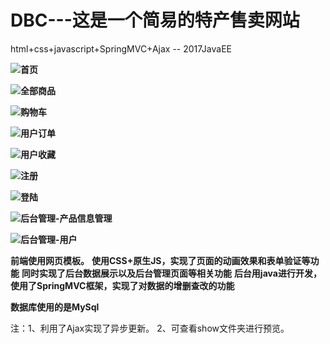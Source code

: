 # DBC---这是一个简易的特产售卖网站
html+css+javascript+SpringMVC+Ajax -- 2017JavaEE

**![首页](https://github.com/lemonK555/DBC/tree/master/show/首页.png)**

**![全部商品](https://github.com/lemonK555/DBC/tree/master/show/全部商品.png)**

**![购物车](https://github.com/lemonK555/DBC/tree/master/show/购物车.png)**

**![用户订单](https://github.com/lemonK555/DBC/tree/master/show/用户订单.png)**

**![用户收藏](https://github.com/lemonK555/DBC/tree/master/show/用户收藏.png)**

**![注册](https://github.com/lemonK555/DBC/tree/master/show/注册.png)**

**![登陆](https://github.com/lemonK555/DBC/tree/master/show/登陆.png)**

**![后台管理-产品信息管理](https://github.com/lemonK555/DBC/tree/master/show/后台管理-产品信息管理.png)**

**![后台管理-用户](https://github.com/lemonK555/DBC/tree/master/show/后台管理-用户.png)**

**前端使用网页模板。**
**使用CSS+原生JS，实现了页面的动画效果和表单验证等功能**
**同时实现了后台数据展示以及后台管理页面等相关功能**
**后台用java进行开发，使用了SpringMVC框架，实现了对数据的增删查改的功能**

**数据库使用的是MySql**

注：1、利用了Ajax实现了异步更新。
    2、可查看show文件夹进行预览。
